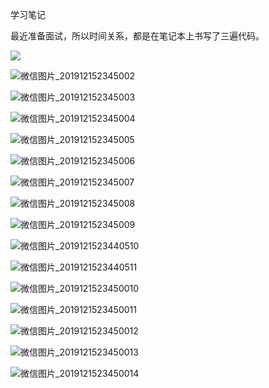 学习笔记

最近准备面试，所以时间关系，都是在笔记本上书写了三遍代码。

![](C:\Users\H_Jing\Desktop\jeek\algorithm005-class01\Week_01\G20190343020286\img\微信图片_201912152345001.jpg)

![微信图片_201912152345002](C:\Users\H_Jing\Desktop\jeek\algorithm005-class01\Week_01\G20190343020286\img\微信图片_201912152345002.jpg)

![微信图片_201912152345003](C:\Users\H_Jing\Desktop\jeek\algorithm005-class01\Week_01\G20190343020286\img\微信图片_201912152345003.jpg)

![微信图片_201912152345004](C:\Users\H_Jing\Desktop\jeek\algorithm005-class01\Week_01\G20190343020286\img\微信图片_201912152345004.jpg)

![微信图片_201912152345005](C:\Users\H_Jing\Desktop\jeek\algorithm005-class01\Week_01\G20190343020286\img\微信图片_201912152345005.jpg)

![微信图片_201912152345006](C:\Users\H_Jing\Desktop\jeek\algorithm005-class01\Week_01\G20190343020286\img\微信图片_201912152345006.jpg)

![微信图片_201912152345007](C:\Users\H_Jing\Desktop\jeek\algorithm005-class01\Week_01\G20190343020286\img\微信图片_201912152345007.jpg)

![微信图片_201912152345008](C:\Users\H_Jing\Desktop\jeek\algorithm005-class01\Week_01\G20190343020286\img\微信图片_201912152345008.jpg)

![微信图片_201912152345009](C:\Users\H_Jing\Desktop\jeek\algorithm005-class01\Week_01\G20190343020286\img\微信图片_201912152345009.jpg)

![微信图片_2019121523440510](C:\Users\H_Jing\Desktop\jeek\algorithm005-class01\Week_01\G20190343020286\img\微信图片_2019121523440510.jpg)

![微信图片_2019121523440511](C:\Users\H_Jing\Desktop\jeek\algorithm005-class01\Week_01\G20190343020286\img\微信图片_2019121523440511.jpg)

![微信图片_2019121523450010](C:\Users\H_Jing\Desktop\jeek\algorithm005-class01\Week_01\G20190343020286\img\微信图片_2019121523450010.jpg)

![微信图片_2019121523450011](C:\Users\H_Jing\Desktop\jeek\algorithm005-class01\Week_01\G20190343020286\img\微信图片_2019121523450011.jpg)

![微信图片_2019121523450012](C:\Users\H_Jing\Desktop\jeek\algorithm005-class01\Week_01\G20190343020286\img\微信图片_2019121523450012.jpg)

![微信图片_2019121523450013](C:\Users\H_Jing\Desktop\jeek\algorithm005-class01\Week_01\G20190343020286\img\微信图片_2019121523450013.jpg)

![微信图片_2019121523450014](C:\Users\H_Jing\Desktop\jeek\algorithm005-class01\Week_01\G20190343020286\img\微信图片_2019121523450014.jpg)
